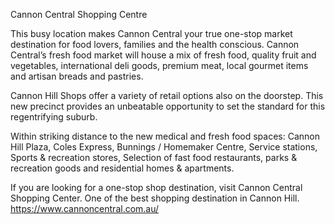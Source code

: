 Cannon Central Shopping Centre

This busy location makes Cannon Central your true one-stop market destination for food lovers, families and the health conscious. Cannon Central’s fresh food market will house a mix of fresh food, quality fruit and vegetables, international deli goods, premium meat, local gourmet items and artisan breads and pastries.

Cannon Hill Shops offer a variety of retail options also on the doorstep. This new precinct provides an unbeatable opportunity to set the standard for this regentrifying suburb.

Within striking distance to the new medical and fresh food spaces: Cannon Hill Plaza, Coles Express, Bunnings / Homemaker Centre, Service stations, Sports & recreation stores, Selection of fast food restaurants, parks & recreation goods and residential homes & apartments.

If you are looking for a one-stop shop destination, visit Cannon Central Shopping Center. One of the best shopping destination in Cannon Hill.
https://www.cannoncentral.com.au/
